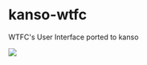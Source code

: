 # kanso-wtfc
WTFC's User Interface ported to kanso

![](https://github.com/johnko/kanso-wtfc/raw/master/screenshot.png)
